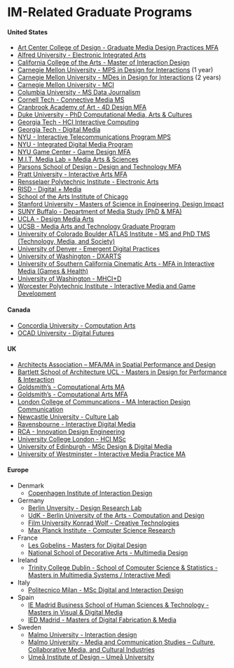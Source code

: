 # IM-Related Graduate Programs

#### United States
* [Art Center College of Design - Graduate Media Design Practices MFA](http://mediadesignpractices.net/)  
* [Alfred University - Electronic Integrated Arts](http://art.alfred.edu/graduate/mfa-eia/)
* [California College of the Arts - Master of Interaction Design](https://www.cca.edu/academics/graduate/interaction-design)  
* [Carnegie Mellon University - MPS in Design for Interactions](http://design.cmu.edu/content/master-professional-studies) (1 year)
* [Carnegie Mellon University - MDes in Design for Interactions](http://design.cmu.edu/content/master-design) (2 years) 
* [Carnegie Mellon University - MCI](https://www.hcii.cmu.edu/academics/mhci)
* [Columbia University - MS Data Journalism](https://journalism.columbia.edu/ms-data-journalism)
* [Cornell Tech - Connective Media MS](https://tech.cornell.edu/programs/masters-programs/technion-cornell-master-degree-in-connective-media)
* [Cranbrook Academy of Art - 4D Design MFA](https://cranbrookart.edu/departments/4d-design/)
* [Duke University - PhD Computational Media, Arts & Cultures](https://gradschool.duke.edu/academics/programs-degrees/computational-media-arts-cultures)
* [Georgia Tech - HCI Interactive Computing](http://mshci.gatech.edu/program/about)
* [Georgia Tech - Digital Media](http://catalog.gatech.edu/programs/digital-media-phd/)
* [NYU - Interactive Telecommunications Program MPS](https://tisch.nyu.edu/itp)
* [NYU - Integrated Digital Media Program](http://engineering.nyu.edu/academics/programs/integrated-digital-media-ms)  
* [NYU Game Center - Game Design MFA](http://gamecenter.nyu.edu/academics/game-design-mfa/)
* [M.I.T. Media Lab = Media Arts & Sciences](https://www.media.mit.edu/graduate-program/about-media-arts-sciences/)
* [Parsons School of Design - Design and Technology MFA](http://www.newschool.edu/parsons/mfa-design-technology/)
* [Pratt University - Interactive Arts MFA](https://www.pratt.edu/academics/school-of-art/graduate-school-of-art/digital-arts-grad/dda-grad-degrees/interactive-arts/)
* [Rensselaer Polytechnic Institute - Electronic Arts](http://www.arts.rpi.edu/)
* [RISD - Digital + Media](http://www.risd.edu/academics/digital-media/)
* [School of the Arts Institute of Chicago](http://www.saic.edu/academics/divisions/graduate/)
* [Stanford University - Masters of Science in Engineering, Design Impact](http://designimpact.stanford.edu/)
* [SUNY Buffalo - Department of Media Study (PhD & MFA)](https://mediastudy.buffalo.edu/)
* [UCLA - Design Media Arts](http://dma.ucla.edu/grad/program/) 
* [UCSB - Media Arts and Technology Graduate Program](https://www.mat.ucsb.edu/)
* [University of Colorado Boulder ATLAS Institute - MS and PhD TMS (Technology, Media, and Society)](https://www.colorado.edu/atlas/academics)
* [University of Denver - Emergent Digital Practices](http://www.du.edu/ahss/edp/index.html)
* [University of Washington - DXARTS](https://dxarts.washington.edu/)
* [University of Southern California Cinematic Arts - MFA in Interactive Media (Games & Health)](https://cinema.usc.edu/interactive/index.cfm)
* [University of Washington - MHCI+D](https://mhcid.washington.edu/)
* [Worcester Polytechnic Institute - Interactive Media and Game Development](https://www.wpi.edu/academics/departments/interactive-media-game-development)

#### Canada
* [Concordia University - Computation Arts](https://www.concordia.ca/finearts/design/programs/graduate/design.html)
* [OCAD University -  Digital Futures](http://www.ocadu.ca/academics/graduate-studies.htm)

#### UK
* [Architects Association – MFA/MA in Spatial Performance and Design](https://www.aaschool.ac.uk/academicprogrammes/postgraduate/spatial-performance-design)
* [Bartlett School of Architecture UCL - Masters in Design for Performance & Interaction](http://www.interactivearchitecture.org/dfpi)
* [Goldsmith’s - Computational Arts MA](http://www.gold.ac.uk/pg/ma-computational-arts/)  
* [Goldsmith’s - Computational Arts MFA](http://www.gold.ac.uk/pg/mfa-computational-arts/) 
* [London College of Communcations - MA Interaction Design Communication](http://www.arts.ac.uk/lcc/courses/postgraduate/ma-interaction-design-communication/)
* [Newcastle University - Culture Lab](http://www.ncl.ac.uk/culturelab/)
* [Ravensbourne - Interactive Digital Media](https://www.ravensbourne.ac.uk/study-here/postgraduate/mamsc-interactive-digital-media/)
* [RCA - Innovation Design Engineering](https://www.rca.ac.uk/schools/school-of-design/innovation-design-engineering/)
* [University College London - HCI MSc](https://www.ucl.ac.uk/prospective-students/graduate/taught/degrees/human-computer-interaction-msc)
* [University of Edinburgh - MSc Design & Digital Media](https://www.ed.ac.uk/studying/postgraduate/degrees/index.php?r=site/view&edition=2019&id=37)
* [University of Westminster - Interactive Media Practice MA](https://www.westminster.ac.uk/art-and-design-digital-media-and-games-computing-courses/2019-20/september/full-time/interactive-media-practice-ma)

#### Europe
* Denmark
  * [Copenhagen Institute of Interaction Design](http://ciid.dk/)  
* Germany
  * [Berlin Unversity - Design Research Lab](http://www.design-research-lab.org/)
  * [UdK - Berlin University of the Arts - Computation and Design](https://www.udk-berlin.de/en/courses/design-and-computation/)
  * [Film University Konrad Wolf - Creative Technologies](ctech.filmuniversitaet.de)
  * [Max Planck Institute - Computer Science Research](http://www.cis.mpg.de/)
* France
  * [Les Gobelins - Masters for Digital Design](http://www.gobelins-school.com/)
  * [National School of Decorative Arts - Multimedia Design](http://www.ensad.fr/en/departments/graphic-design/instruction)
* Ireland
  * [Trinity College Dublin - School of Computer Science & Statistics - Masters in Multimedia Systems / Interactive Medi](https://www.scss.tcd.ie/postgraduate/mscidm/)
* Italy
  * [Politecnico Milan - MSc Digital and Interaction Design](http://www.polinternational.polimi.it/educational-offer/laurea-magistrale-equivalent-to-master-of-science-programmes/digital-and-interaction-design/)
* Spain
  * [IE Madrid Business School of Human Sciences & Technology - Masters in Visual & Digital Media](https://www.ie.edu/school-human-sciences-technology/masters/master-visual-digital-media/)
  * [IED Madrid - Masters of Digital Fabrication & Media](https://master.iedmadrid.com/en/courses/master/master-of-digital-fabrication-and-media-dme3006e/)
* Sweden
  * [Malmo University - Interaction design](http://edu.mah.se/en/Program/TAIND)
  * [Malmo University - Media and Communication Studies – Culture, Collaborative Media, and Cultural Industries](http://edu.mah.se/en/Program/HAMKV)
  * [Umeå Institute of Design – Umeå University](http://www.dh.umu.se/en/)
  
